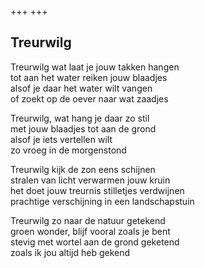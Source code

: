 +++
+++

## Treurwilg

Treurwilg wat laat je jouw takken hangen\
tot aan het water reiken jouw blaadjes\
alsof je daar het water wilt vangen\
of zoekt op de oever naar wat zaadjes

Treurwilg, wat hang je daar zo stil\
met jouw blaadjes tot aan de grond\
alsof je iets vertellen wilt\
zo vroeg in de morgenstond

Treurwilg kijk de zon eens schijnen\
stralen van licht verwarmen jouw kruin\
het doet jouw treurnis stilletjes verdwijnen\
prachtige verschijning in een landschapstuin

Treurwilg zo naar de natuur getekend\
groen wonder, blijf vooral zoals je bent\
stevig met wortel aan de grond geketend\
zoals ik jou altijd heb gekend